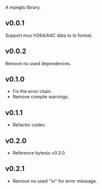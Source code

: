 A mpegts library.
## v0.0.1
Support mux H264/AAC data to ts format.
## v0.0.2
Remove no used dependences.
## v0.1.0
- Fix the error chain.
- Remove compile warnings.
## v0.1.1
- Refactor codes.
## v0.2.0
- Reference bytesio v0.3.0.
## v0.2.1
- Remove no used "\n" for error message.



